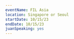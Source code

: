 ```yaml
---
eventName: FIL Asia
location: Singapore or Seoul
startDate: 10/15/23
endDate: 10/15/23
juanSpeaking: yes
---
```

